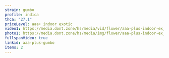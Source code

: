 ```yaml
---
strain: gumbo
profile: indica
thca: "27.1"
priceLevel: aaa+ indoor exotic
video1: https://media.dont.zone/hs/media/vid/flower/aaa-plus-indoor-ex_indica_gumbo-27%25.webm
photo1: https://media.dont.zone/hs/media/img/flower/aaa-plus-indoor-ex_indica_gumbo-27%25-2.jpeg
fullspanVideo: true
linkid: aaa-plus-gumbo
items: 2
---
```

